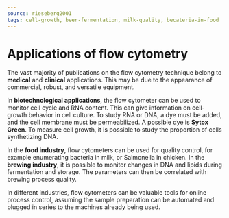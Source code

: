 ```yaml
---
source: rieseberg2001
tags: cell-growth, beer-fermentation, milk-quality, becateria-in-food
---
```


# Applications of flow cytometry
The vast majority of publications on the flow cytometry technique belong to **medical** and **clinical** applications. This may be due to the appearance of commercial, robust, and versatile equipment. 

In **biotechnological applications**, the flow cytometer can be used to monitor cell cycle and RNA content. This can give information on cell-growth behavior in cell culture. To study RNA or DNA, a dye must be added, and the cell membrane must be permeabilized. A possible dye is **Sytox Green**. To measure cell growth, it is possible to study the proportion of cells synthetizing DNA. 

In the **food industry**, flow cytometers can be used for quality control, for example enumerating bacteria in milk, or Salmonella in chicken. In the **brewing industry**, it is possible to monitor changes in DNA and lipids during fermentation and storage. The parameters can then be correlated with brewing process quality. 

In different industries, flow cytometers can be valuable tools for online process control, assuming the sample preparation can be automated and plugged in series to the machines already being used. 